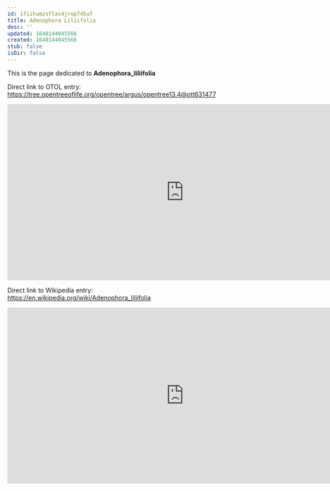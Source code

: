```yaml
---
id: ifiihumzsflas4jrop745uf
title: Adenophora Liliifolia
desc: ''
updated: 1648144045566
created: 1648144045566
stub: false
isDir: false
---
```

This is the page dedicated to **Adenophora_liliifolia**


Direct link to OTOL entry: https://tree.opentreeoflife.org/opentree/argus/opentree13.4@ott631477



<html>
    <body>
    <iframe src="https://tree.opentreeoflife.org/opentree/argus/opentree13.4@ott631477"
    width="800" height="400" frameborder="0" allowfullscreen> </iframe>
    </body>
</html>
    


Direct link to Wikipedia entry: https://en.wikipedia.org/wiki/Adenophora_liliifolia



<html>
    <body>
    <iframe src="https://en.wikipedia.org/wiki/Adenophora_liliifolia"
    width="800" height="400" frameborder="0" allowfullscreen> </iframe>
    </body>
</html>
    
